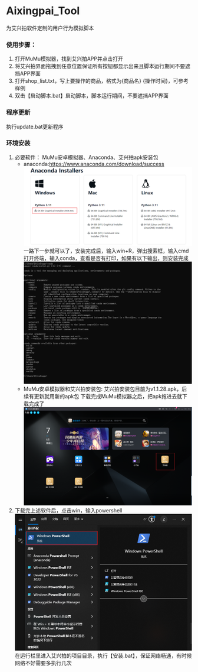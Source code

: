 # Aixingpai_Tool
为艾兴拍软件定制的用户行为模拟脚本

### 使用步骤：
1. 打开MuMu模拟器，找到艾兴拍APP并点击打开
2. 将艾兴拍界面拖拽到任意位置保证所有按钮都显示出来且脚本运行期间不要遮挡APP界面
3. 打开shop_list.txt，写上要操作的商品，格式为{商品名} {操作时间}，可参考样例
4. 双击【启动脚本.bat】启动脚本，脚本运行期间，不要遮挡APP界面

### 程序更新
执行update.bat更新程序

### 环境安装
1. 必要软件：
    MuMu安卓模拟器、Anaconda、艾兴拍apk安装包
    - anaconda:https://www.anaconda.com/download/success
    ![anaconda.png](anaconda.png)
   一路下一步就可以了，安装完成后，输入win+R，弹出搜索框，输入cmd打开终端，输入conda，查看是否有打印，如果有以下输出，则安装完成
   ![img.png](img.png)
    - MuMu安卓模拟器和艾兴拍安装包:
   艾兴拍安装包目前为v1.1.28.apk，后续有更新就用新的apk包
   下载完成MuMu模拟器之后，把apk拖进去就下载完成了
   ![Mumu.png](Mumu.png)
2. 下载完上述软件后，点击win，输入powershell
![img_1.png](img_1.png)
在运行栏里进入艾兴拍的项目目录，执行【安装.bat】，保证网络畅通，有时候网络不好需要多执行几次
